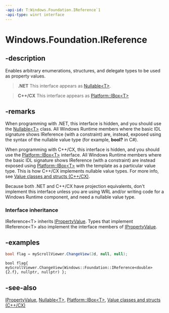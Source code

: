 ```yaml
---
-api-id: T:Windows.Foundation.IReference`1
-api-type: winrt interface
---
```


<!-- Interface syntax.
public interface IReference<T> : Windows.Foundation.IPropertyValue
-->

# Windows.Foundation.IReference<T>

## -description
Enables arbitrary enumerations, structures, and delegate types to be used as property values.

> **.NET**
> This interface appears as [Nullable&lt;T&gt;](/dotnet/api/system.nullable-1?view=dotnet-uwp-10.0&preserve-view=true).

> **C++/CX**
> This interface appears as [Platform::IBox&lt;T&gt;](/cpp/cppcx/platform-ibox-interface)

## -remarks
When programming with .NET, this interface is hidden, and you should use the [Nullable&lt;T&gt;](/dotnet/api/system.nullable-1?view=dotnet-uwp-10.0&preserve-view=true) class. All Windows Runtime members where the basic IDL signature shows IReference (with a constraint) are, instead, exposed using the syntax of the nullable value type (for example, **bool?** in C#).

When programming with C++/CX, this interface is hidden, and you should use the [Platform::IBox&lt;T&gt;](/cpp/cppcx/platform-ibox-interface) interface. All Windows Runtime members where the basic IDL signature shows IReference (with a constraint) are instead exposed using [Platform::IBox&lt;T&gt;](/cpp/cppcx/platform-ibox-interface) with the template as a particular value type. This is how C++/CX implements nullable value types. For more info, see [Value classes and structs (C++/CX)](/cpp/cppcx/value-classes-and-structs-c-cx).

Because both .NET and C++/CX have projection equivalents, don't implement this interface unless you are using WRL and/or writing code for a Windows Runtime component, and need a nullable value type.

### Interface inheritance

IReference&lt;T&gt; inherits [IPropertyValue](ipropertyvalue.md). Types that implement IReference&lt;T&gt; also implement the interface members of [IPropertyValue](ipropertyvalue.md).

## -examples

```csharp
bool flag = myScrollViewer.ChangeView(2d, null, null);
```

```cppwinrt
bool flag{ myScrollViewer.ChangeView(Windows::Foundation::IReference<double>{2.f}, nullptr, nullptr) };
```

## -see-also
[IPropertyValue](ipropertyvalue.md), [Nullable&lt;T&gt;](/dotnet/api/system.nullable-1?view=dotnet-uwp-10.0&preserve-view=true), [Platform::IBox&lt;T&gt;](/cpp/cppcx/platform-ibox-interface), [Value classes and structs (C++/CX)](/cpp/cppcx/value-classes-and-structs-c-cx)
